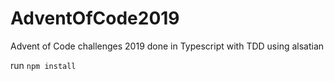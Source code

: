 # AdventOfCode2019

Advent of Code challenges 2019 done in Typescript with TDD using alsatian

run ```npm install```